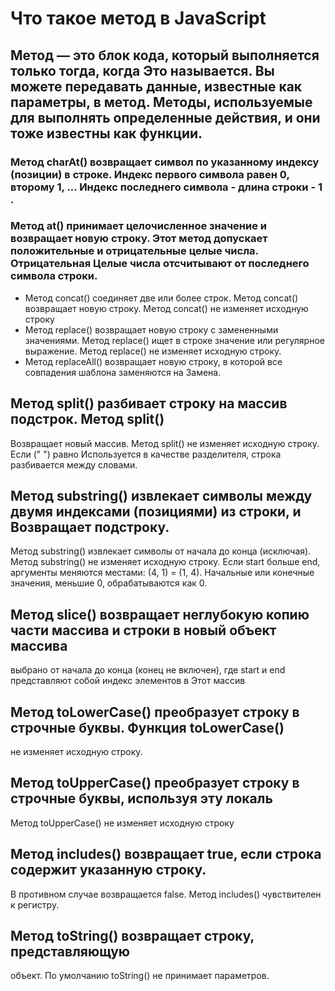 # Что такое метод в JavaScript
 ## Метод — это блок кода, который выполняется только тогда, когда Это называется. Вы можете передавать данные, известные как параметры, в метод. Методы, используемые для выполнять определенные действия, и они тоже известны как функции.
 ###  Метод charAt() возвращает символ по указанному индексу (позиции) в строке. Индекс первого символа равен 0, второму 1, ... Индекс последнего символа - длина строки - 1 .
 ### Метод at() принимает целочисленное значение и возвращает новую строку. Этот метод допускает положительные и отрицательные целые числа. Отрицательная Целые числа отсчитывают от последнего символа строки.
 *  Метод concat() соединяет две или более строк.
 Метод concat() возвращает новую строку.
 Метод concat() не изменяет исходную строку
  * Метод replace() возвращает новую строку с замененными значениями.
 Метод replace() ищет в строке значение или регулярное выражение.
 Метод replace() не изменяет исходную строку.
 * Метод replaceAll() возвращает новую строку, в которой все совпадения шаблона заменяются на
 Замена.
 ##  Метод split() разбивает строку на массив подстрок. Метод split()
 Возвращает новый массив. Метод split() не изменяет исходную строку. Если (" ") равно
 Используется в качестве разделителя, строка разбивается между словами.
 ##  Метод substring() извлекает символы между двумя индексами (позициями) из строки, и Возвращает подстроку.
 Метод substring() извлекает символы от начала до конца (исключая).
 Метод substring() не изменяет исходную строку.
 Если start больше end, аргументы меняются местами: (4, 1) = (1, 4).
 Начальные или конечные значения, меньшие 0, обрабатываются как 0.
 ## Метод slice() возвращает неглубокую копию части массива и строки в новый объект массива
 выбрано от начала до конца (конец не включен), где start и end представляют собой индекс элементов в
 Этот массив
  ##  Метод toLowerCase() преобразует строку в строчные буквы. Функция toLowerCase()
 не изменяет исходную строку.

 ##  Метод toUpperCase() преобразует строку в строчные буквы, используя эту локаль
 Метод toUpperCase() не изменяет исходную строку
 ## Метод includes() возвращает true, если строка содержит указанную строку.
 В противном случае возвращается false. Метод includes() чувствителен к регистру.
 ##  Метод toString() возвращает строку, представляющую
 объект. По умолчанию toString() не принимает параметров. 
